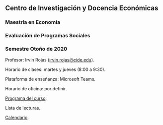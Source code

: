 ## Centro de Investigación y Docencia Económicas
### Maestría en Economía
### Evaluación de Programas Sociales
### Semestre Otoño de 2020

Profesor: Irvin Rojas (irvin.rojas@cide.edu).

Horario de clases: martes y jueves (8:00 a 9:30).

Plataforma de enseñanza: Microsoft Teams.

Horario de oficina: por definir.

[Programa del curso](https://github.com/rojasirvin/EPS2020/blob/master/programa.md).

Lista de lecturas.

[Calendario](https://github.com/rojasirvin/EPS2020/blob/master/EPS_calendario_otono_2020.pdf).